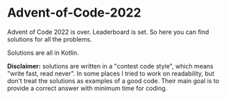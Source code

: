 # Advent-of-Code-2022

Advent of Code 2022 is over. Leaderboard is set. So here you can find solutions for all the problems.

Solutions are all in Kotlin.

**Disclaimer:** solutions are written in a "contest code style", which means "write fast, read never". 
In some places I tried to work on readability, but don't treat the solutions as examples of a good code. 
Their main goal is to provide a correct answer with minimum time for coding.
